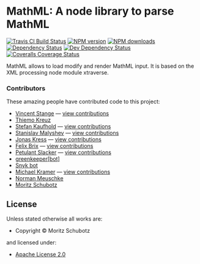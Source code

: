 # MathML: A node library to parse MathML

<!-- BADGES/ -->

<span class="badge-travisci"><a href="http://travis-ci.org/ag-gipp/node-mathml" title="Check this project's build status on TravisCI"><img src="https://img.shields.io/travis/ag-gipp/node-mathml/master.svg" alt="Travis CI Build Status" /></a></span>
<span class="badge-npmversion"><a href="https://npmjs.org/package/mathml" title="View this project on NPM"><img src="https://img.shields.io/npm/v/mathml.svg" alt="NPM version" /></a></span>
<span class="badge-npmdownloads"><a href="https://npmjs.org/package/mathml" title="View this project on NPM"><img src="https://img.shields.io/npm/dm/mathml.svg" alt="NPM downloads" /></a></span>
<span class="badge-daviddm"><a href="https://david-dm.org/ag-gipp/node-mathml" title="View the status of this project's dependencies on DavidDM"><img src="https://img.shields.io/david/ag-gipp/node-mathml.svg" alt="Dependency Status" /></a></span>
<span class="badge-daviddmdev"><a href="https://david-dm.org/ag-gipp/node-mathml#info=devDependencies" title="View the status of this project's development dependencies on DavidDM"><img src="https://img.shields.io/david/dev/ag-gipp/node-mathml.svg" alt="Dev Dependency Status" /></a></span>
<span class="badge-coveralls"><a href="https://coveralls.io/r/ag-gipp/node-mathml" title="View this project's coverage on Coveralls"><img src="https://img.shields.io/coveralls/ag-gipp/node-mathml.svg" alt="Coveralls Coverage Status" /></a></span>

<!-- /BADGES -->

MathML allows to load modify and render MathML input. It is based on the XML processing node module xtraverse.

<!-- BACKERS/ -->


<h3>Contributors</h3>

These amazing people have contributed code to this project:

<ul><li><a href="https://github.com/vstange">Vincent Stange</a> — <a href="https://github.com/ag-gipp/node-mathml/commits?author=vstange" title="View the GitHub contributions of Vincent Stange on repository ag-gipp/node-mathml">view contributions</a></li>
<li><a href="http://software.wikimedia.de">Thiemo Kreuz</a></li>
<li><a href="https://github.com/skaufhold">Stefan Kaufhold</a> — <a href="https://github.com/ag-gipp/node-mathml/commits?author=skaufhold" title="View the GitHub contributions of Stefan Kaufhold on repository ag-gipp/node-mathml">view contributions</a></li>
<li><a href="https://github.com/smalyshev">Stanislav Malyshev</a> — <a href="https://github.com/ag-gipp/node-mathml/commits?author=smalyshev" title="View the GitHub contributions of Stanislav Malyshev on repository ag-gipp/node-mathml">view contributions</a></li>
<li><a href="https://github.com/JonasKress">Jonas Kress</a> — <a href="https://github.com/ag-gipp/node-mathml/commits?author=JonasKress" title="View the GitHub contributions of Jonas Kress on repository ag-gipp/node-mathml">view contributions</a></li>
<li><a href="https://github.com/fbrix">Felix Brix</a> — <a href="https://github.com/ag-gipp/node-mathml/commits?author=fbrix" title="View the GitHub contributions of Felix Brix on repository ag-gipp/node-mathml">view contributions</a></li>
<li><a href="https://github.com/LuiSlacker">Petulant Slacker</a> — <a href="https://github.com/ag-gipp/node-mathml/commits?author=LuiSlacker" title="View the GitHub contributions of Petulant Slacker on repository ag-gipp/node-mathml">view contributions</a></li>
<li><a href="http://github.com/apps/greenkeeper">greenkeeper[bot]</a></li>
<li><a href="http://snyk.io">Snyk bot</a></li>
<li><a href="https://github.com/Thanathan-k">Michael Kramer</a> — <a href="https://github.com/ag-gipp/node-mathml/commits?author=Thanathan-k" title="View the GitHub contributions of Michael Kramer on repository ag-gipp/node-mathml">view contributions</a></li>
<li><a href="www.meuschke.org">Norman Meuschke</a></li>
<li><a href="www.formulasearchengine.com">Moritz Schubotz</a></li></ul>



<!-- /BACKERS -->


<!-- LICENSE/ -->

<h2>License</h2>

Unless stated otherwise all works are:

<ul><li>Copyright &copy; Moritz Schubotz</li></ul>

and licensed under:

<ul><li><a href="http://spdx.org/licenses/Apache-2.0.html">Apache License 2.0</a></li></ul>

<!-- /LICENSE -->
